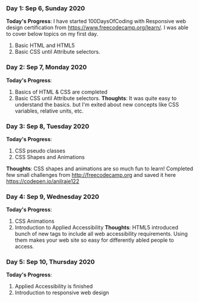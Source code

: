 ### Day 1: Sep 6, Sunday 2020
**Today's Progress**: I have started 100DaysOfCoding with Responsive web design certification from https://www.freecodecamp.org/learn/. I was able to cover below topics on my first day.
1. Basic HTML and HTML5
2. Basic CSS until Attribute selectors. 

### Day 2: Sep 7, Monday 2020
**Today's Progress**: 
1. Basics of HTML & CSS are completed
2. Basic CSS until Attribute selectors. 
**Thoughts**: It was quite easy to understand the basics. but I'm exited about new concepts like CSS variables, relative units, etc.

### Day 3: Sep 8, Tuesday 2020
**Today's Progress**: 
1. CSS pseudo classes
2. CSS Shapes and Animations 

**Thoughts**: CSS shapes and animations are so much fun to learn! Completed few small challenges from http://freecodecamp.org and saved it here https://codepen.io/anilraje122

### Day 4: Sep 9, Wednesday 2020
**Today's Progress**: 
1. CSS Animations
2. Introduction to Applied Accessibility 
**Thoughts**: HTML5 introduced bunch of new tags to include all web accessibility requirements. Using them makes your web site so easy for differently abled people to access.

### Day 5: Sep 10, Thursday 2020
**Today's Progress**: 
1. Applied Accessibility is finished
2. Introduction to responsive web design



